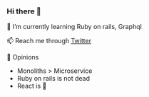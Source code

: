 ### Hi there 👋

🌱 I’m currently learning Ruby on rails, Graphql

📫 Reach me through [Twitter](https://twitter.com/KoushikKM96)

💭 Opinions
  - Monoliths > Microservice
  - Ruby on rails is not dead
  - React is 💜

